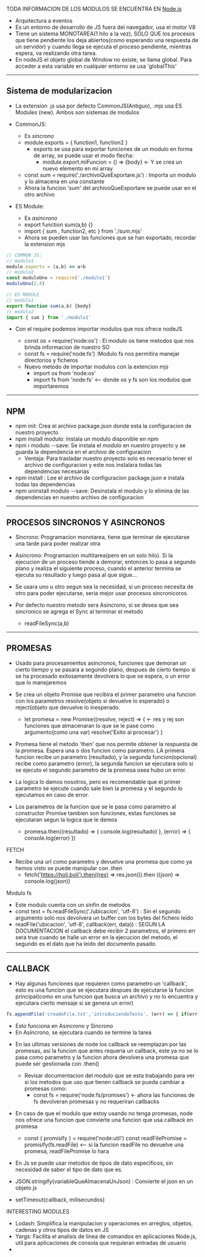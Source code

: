 TODA INFORMACION DE LOS MODULOS SE ENCUENTRA EN [Node.js](https://nodejs.org/docs/latest/api/)

- Arquitectura a eventos
- Es un entorno de desarrollo de JS fuera del navegador, usa el motor V8
- Tiene un sistema MONOTAREA(1 hilo a la vez), SOLO QUE los procesos que tiene pendiente los deja abiertos(como esperando una respuesta de un servidor) y cuando llega se ejecuta el proceso pendiente, mientras espera, va realizando otra tarea.
- En nodeJS el objeto global de Window no existe, se llama global. Para acceder a esta variable en cualquier entorno se usa 'globalThis'

---
## Sistema de modularizacion

- La extension .js usa por defecto CommonJS(Antiguo), .mjs usa ES Modules (new). Ambos son sistemas de modulos
- CommonJS:
	- Es *sincrono*
	- module.exports = { function1, function2 }
		- exports se usa para exportar funciones de un modulo en forma de array, se puede usar el modo flecha:
	        + module.export.miFuncion = () => {body}  <- Y se crea un nuevo elemento en mi array
    - const sum = require('./archivoQueExportare.js')  : Importa un modulo y lo almacena en una constante
    - Ahora la funcion 'sum' del archivoQueExportare se puede usar en el otro archivo

- ES Module:
    - Es *asincrono*
    - export function sum(a,b) {}
    - import { sum , function2, etc } from './sum.mjs'
    - Ahora se pueden usar las funciones que se han exportado, recordar la extension mjs

```JavaScript
// COMMON JS:
// modulo1
module.exports = (a,b) => a+b 
// modulo2
const moduloUno = require('./modulo1')
moduloUno(2,4)

// ES MODULE
// modulo1
export function sum(a,b) {body}
// modulo2
import { sum } from './modulo1'
```

- Con el require podemos importar modulos que nos ofrece nodeJS
	- const os = require('node:os') : El modulo os tiene metodos que nos brinda informacion de nuestro SO
    - const fs = require('node:fs') :Modulo fs nos permitira manejar directorios y ficheros

  * Nuevo metodo de importar modulos con la extencion mjs
    + import os from 'node:os'
    + import fs from 'node:fs'  <-- donde os y fs son los modulos que importaremos

---
## NPM

- npm init: Crea el archivo package.json donde esta la configuracion de nuestro proyecto
- npm install modulo: Instala un modulo disponible en npm
- npm i modulo --save: Se instala el *modulo* en nuestro proyecto y se guarda la dependencia en el archivo de configuracion
	- Ventaja: Para trasladar nuestro proyecto solo es necesario tener el archivo de configuracion y este nos instalara todas las dependencias necesarias
- npm install : Lee el archivo de configuracion package.json e instala todas las dependencias
- npm uninstall modulo --save: Desinstala el modulo y lo elimina de las dependencias en nuestro archivo de configuracion

---

## PROCESOS SINCRONOS Y ASINCRONOS

- Sincrono: Programacion monotarea, tiene que terminar de ejecutarse una tarde para poder realizar otra
- Asincrono: Programacion multitarea(pero en un solo hilo). Si la ejecucion de un proceso tiende a demorar, entonces lo pasa a segundo plano y realiza el siguiente proceso, cuando el anterior termina se ejecuta su resultado y luego pasa al que sigue...
- Se usara uno u otro segun sea la necesidad, si un proceso necesita de otro para poder ejecutarse, seria mejor usar procesos sincronicoros.

- Por defecto nuestro metodo sera Asincrono, si se desea que sea sincronico se agrega el Sync al terminar el metodo
	- readFileSync(a,b)

---
## PROMESAS

- Usado para procesamientos asincronos, funciones que demoran un cierto tiempo y se pasara a segundo plano, despues de cierto tiempo si se ha procesado exitosamente devolvera lo que se espera, o un error que lo manejaremos
- Se crea un objeto Promise que recibira el primer parametro una funcion con los parametros resolve(objeto si devuelve lo esperado) o reject(objeto que devuelve lo inesperado.
  + let promesa = new Promise((resolve, reject) => {    <- res y rej son funciones que almacenaran lo que se le pase como argumento(como una var)
      resolve('Exito al procesar')
    }

- Promesa tiene el metodo 'then' que nos permite obtener la respuesta de la promesa. Espera una o dos funcion como parametro. LA primera funcion recibe un parametro (resultado), y la segunda funcion(opcional) recibe como parametro (error), la segunda funcion se ejecutara solo si se ejecuto el segundo parametro de la promesa osea hubo un error.
* La logica lo damos nosotros, pero es recomendable que el primer parametro se ejecute cuando sale bien la promesa y el segundo lo ejecutamos en caso de error.
* Los parametros de la funcion que se le pasa como parametro al constructor Promise tambien son funciones, estas funciones se ejecutaran segun la logica que le demos

  + promesa.then((resultado) => {
      console.log(resultado)
    }, (error) => {
      console.log(error)
    })

FETCH
- Recibe una url como parametro y devuelve una promesa que como ya hemos visto se puede manipular con .then
  + fetch('https://holi.boli').then((res) => res.json()).then ((json) => console.log(json))



Modulo fs
- Este modulo cuenta con un sinfin de metodos
- const text = fs.readFileSync('./ubicacion', 'utf-8') : Sin el segundo argumento solo nos devolvera un buffer con los bytes del fichero leido
- readFile('ubicacion', 'utf-8', callback(err, data)) : SEGUN LA DOCUMENTACION el callback debe recibir 2 parametros, el primero err sera true cuando se halle un error en la ejecucion del metodo, el segundo es el dato que ha leido del documento pasado.

---
## CALLBACK

- Hay algunas funciones que requieren como parametro un 'callback', esto es una funcion que se ejecutara despues de ejecutarse la funcion principal(como en una funcion que busca un archivo y no lo encuentra y ejecutara cierto mensaje si se genera un error)

```JavaScript
fs.appendFile('creadoFile.txt','introduciendoTexto', (err) => { if(err) console.log(err) }
```
  
- Esto funciona en Asincrono y Sincrono
- En Asincrono, se ejecutara cuando se termine la tarea

* En las ultimas versiones de node los callback se reemplazan por las promesas, asi la funcion que antes requeria un callback, este ya no se lo pasa como parametro y la funcion ahora devolvera una promesa que puede ser gestionada con .then()
  + Revisar documentacion del modulo que se esta trabajando para ver si los metodos que uso que tienen callback se pueda cambiar a promesas como:
    - const fs = require('node:fs/promises') <- ahora las funciones de fs devolveran promesas y no requeriran callbacks

* En caso de que el modulo que estoy usando no tenga promesas, node nos ofrece una funcion que convierte una funcion que usa callback en promesa
  + const { promisify } = require('node:util')
    const readFilePromise = promisify(fs.readFile)   <-- si la funcion readFile no devuelve una promesa, readFilePromise lo hara


* En Js se puede usar metodos de tipos de dato especificos, sin necesidad de saber el tipo de dato que es.
* JSON.stringify(variableQueAlmacenaUnJson) : Convierte el json en un objeto js
* setTimeout(callback, milisecundos)



INTERESTING MODULES
- Lodash: Simplifica la manipulacion y operaciones en arreglos, objetos, cadenas y otros tipos de datos en JS
- Yargs: Facilita el analisis de linea de comandos en aplicaciones Node.js, util para aplicaciones de consola que requieran entradas de usuario
- 

